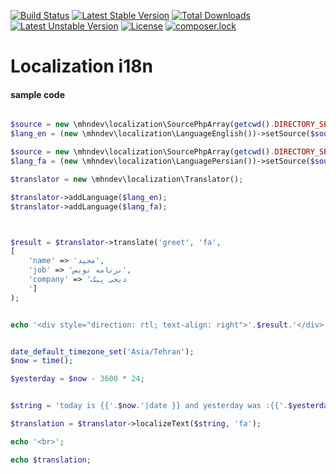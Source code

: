 [![Build Status](https://travis-ci.org/mhndev/localization.svg?branch=master)](https://travis-ci.org/mhndev/localization)
[![Latest Stable Version](https://poser.pugx.org/mhndev/php-std/v/stable)](https://packagist.org/packages/mhndev/php-std)
[![Total Downloads](https://poser.pugx.org/mhndev/php-std/downloads)](https://packagist.org/packages/mhndev/php-std)
[![Latest Unstable Version](https://poser.pugx.org/mhndev/php-std/v/unstable)](https://packagist.org/packages/mhndev/php-std)
[![License](https://poser.pugx.org/mhndev/php-std/license)](https://packagist.org/packages/mhndev/php-std)
[![composer.lock](https://poser.pugx.org/mhndev/php-std/composerlock)](https://packagist.org/packages/mhndev/php-std)

# Localization i18n



#### sample code

```php

$source = new \mhndev\localization\SourcePhpArray(getcwd().DIRECTORY_SEPARATOR.'en.php');
$lang_en = (new \mhndev\localization\LanguageEnglish())->setSource($source);

$source = new \mhndev\localization\SourcePhpArray(getcwd().DIRECTORY_SEPARATOR.'fa.php');
$lang_fa = (new \mhndev\localization\LanguagePersian())->setSource($source);

$translator = new \mhndev\localization\Translator();

$translator->addLanguage($lang_en);
$translator->addLanguage($lang_fa);



$result = $translator->translate('greet', 'fa',
[
    'name' => 'مجید',
    'job' => 'برنامه نویس',
    'company' => 'دیجی پیک
    ']
);


echo '<div style="direction: rtl; text-align: right">'.$result.'</div>';


date_default_timezone_set('Asia/Tehran');
$now = time();

$yesterday = $now - 3600 * 24;


$string = 'today is {{'.$now.'|date }} and yesterday was :{{'.$yesterday.'| date}}';

$translation = $translator->localizeText($string, 'fa');

echo '<br>';

echo $translation;

```
